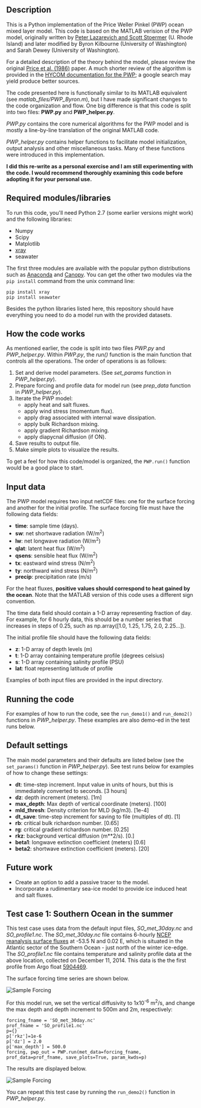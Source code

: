 ## Description

This is a Python implementation of the Price Weller Pinkel (PWP) ocean mixed layer model. This code is based on the MATLAB verision of the PWP model, originally written by [Peter Lazarevich and Scott Stoermer](http://www.po.gso.uri.edu/rafos/research/pwp/) (U. Rhode Island) and later modified by Byron Kilbourne (University of Washington) and Sarah Dewey (University of Washington).

For a detailed description of the theory behind the model, please review the original [Price et al. (1986)](http://onlinelibrary.wiley.com/doi/10.1029/JC091iC07p08411/full) paper. A much shorter review of the algorithm is provided in the [HYCOM documentation for the PWP](https://hycom.org/attachments/067_pwp.pdf); a google search may yield produce better sources.

The code presented here is functionally similar to its MATLAB equivalent (see *matlab_files/PWP_Byron.m*), but I have made significant changes to the code organization and flow. One big difference is that this code is split into two files: **PWP.py** and **PWP_helper.py**. 

*PWP.py* contains the core numerical algorithms for the PWP model and is mostly a line-by-line translation of the original MATLAB code. 

*PWP_helper.py* contains helper functions to facilitate model initialization, output analysis and other miscellaneous tasks. Many of these functions were introduced in this implementation.

**I did this re-write as a personal exercise and I am still experimenting with the code. I would recommend thoroughly examining this code before adopting it for your personal use.** 

## Required modules/libraries
To run this code, you'll need Python 2.7 (some earlier versions might work) and the following libraries:

+ Numpy
+ Scipy
+ Matplotlib
+ [xray](http://xray.readthedocs.org/en/v0.5/why-xray.html)
+ seawater

The first three modules are available with the popular python distributions such as [Anaconda](https://www.continuum.io/downloads) and [Canopy](https://store.enthought.com/downloads/#default). You can get the other two modules via the `pip install` command from the unix command line:

```
pip install xray
pip install seawater
```

Besides the python libraries listed here, this repository should have everything you need to do a model run with the provided datasets.


## How the code works

As mentioned earlier, the code is split into two files *PWP.py* and *PWP_helper.py*. Within *PWP.py*, the *run()* function is the main function that controls all the operations. The order of operations is as follows:

1. Set and derive model parameters. (See *set\_params* function in *PWP\_helper.py*). 
2. Prepare forcing and profile data for model run (see *prep\_data* function in *PWP\_helper.py*).
3. Iterate the PWP model:
    + apply heat and salt fluxes.
    + apply wind stress (momentum flux).
    + apply drag associated with internal wave dissipation.
    + apply bulk Richardson mixing.
    + apply gradient Richardson mixing. 
    + apply diapycnal diffusion (if ON).
4. Save results to output file.
5. Make simple plots to visualize the results.    

To get a feel for how this code/model is organized, the `PWP.run()` function would be a good place to start. 

## Input data

The PWP model requires two input netCDF files: one for the surface forcing and another for the initial profile. The surface forcing file must have the following data fields:

+ **time**: sample time (days).
+ **sw**: net shortwave radiation (W/m<sup>2</sup>)
+ **lw**: net longwave radiation (W/m<sup>2</sup>)
+ **qlat**: latent heat flux (W/m<sup>2</sup>)
+ **qsens**: sensible heat flux (W/m<sup>2</sup>)
+ **tx**: eastward wind stress (N/m<sup>2</sup>)
+ **ty**: northward wind stress (N/m<sup>2</sup>)
+ **precip**: precipitation rate (m/s)

For the heat fluxes, **positive values should correspond to heat gained by the ocean**. Note that the MATLAB version of this code uses a different sign convention. 

The time data field should contain a 1-D array representing fraction of day. For example, for 6 hourly data, this should be a number series that increases in steps of 0.25, such as np.array([1.0, 1.25, 1.75, 2.0, 2.25...]).

The initial profile file should have the following data fields:
 
+ **z**: 1-D array of depth levels (m) 
+ **t**: 1-D array containing temperature profile (degrees celsius)
+ **s**: 1-D array containing salinity profile (PSU) 
+ **lat**: float representing latitude of profile

Examples of both input files are provided in the input directory. 

## Running the code

For examples of how to run the code, see the `run_demo1()` and `run_demo2()` functions in *PWP_helper.py*. These examples are also demo-ed in the test runs below.

## Default settings

The main model parameters and their defaults are listed below (see the `set_params()` function in *PWP_helper.py*). See test runs below for examples of how to change these settings:

+ **dt**: time-step increment. Input value in units of hours, but this is immediately converted to seconds. [3 hours]
+ **dz**: depth increment (meters). [1m]
+ **max_depth**: Max depth of vertical coordinate (meters). [100]
+ **mld_thresh**: Density criterion for MLD (kg/m3). [1e-4]
+ **dt_save**: time-step increment for saving to file (multiples of dt). [1]
+ **rb**: critical bulk richardson number. [0.65]
+ **rg**: critical gradient richardson number. [0.25]
+ **rkz**: background vertical diffusion (m**2/s). [0.]
+ **beta1**: longwave extinction coefficient (meters) [0.6] 
+ **beta2**: shortwave extinction coefficient (meters). [20]

## Future work
+ Create an option to add a passive tracer to the model.
+ Incorporate a rudimentary sea-ice model to provide ice induced heat and salt fluxes.


## Test case 1: Southern Ocean in the summer
This test case uses data from the default input files, *SO\_met\_30day.nc* and *SO\_profile1.nc*. The *SO\_met\_30day.nc* file contains 6-hourly [NCEP reanalysis surface fluxes](http://www.esrl.noaa.gov/psd/data/gridded/data.ncep.reanalysis.surfaceflux.html) at -53.5 N and 0.02 E, which is situated in the Atlantic sector of the Southern Ocean - just north of the winter ice-edge. The *SO_profile1.nc* file contains temperature and salinity profile data at the above location, collected on December 11, 2014. This data is the the first profile from Argo float [5904469](http://www.ifremer.fr/co-argoFloats/float?detail=false&ptfCode=5904469).

The surface forcing time series are shown below.

![Sample Forcing](plots/surface_forcing_demo2.png)

For this model run, we set the vertical diffusivity to 1x10<sup>-6</sup> m<sup>2</sup>/s, and change the max depth and depth increment to 500m and 2m, respectively:

```
forcing_fname = 'SO_met_30day.nc'
prof_fname = 'SO_profile1.nc'
p={}
p['rkz']=1e-6
p['dz'] = 2.0 
p['max_depth'] = 500.0 
forcing, pwp_out = PWP.run(met_data=forcing_fname, prof_data=prof_fname, save_plots=True, param_kwds=p)
```

The results are displayed below.    

![Sample Forcing](plots/initial_final_TS_profiles_demo2_1e6diff.png)

You can repeat this test case by running the `run_demo2()` function in *PWP_helper.py*.

